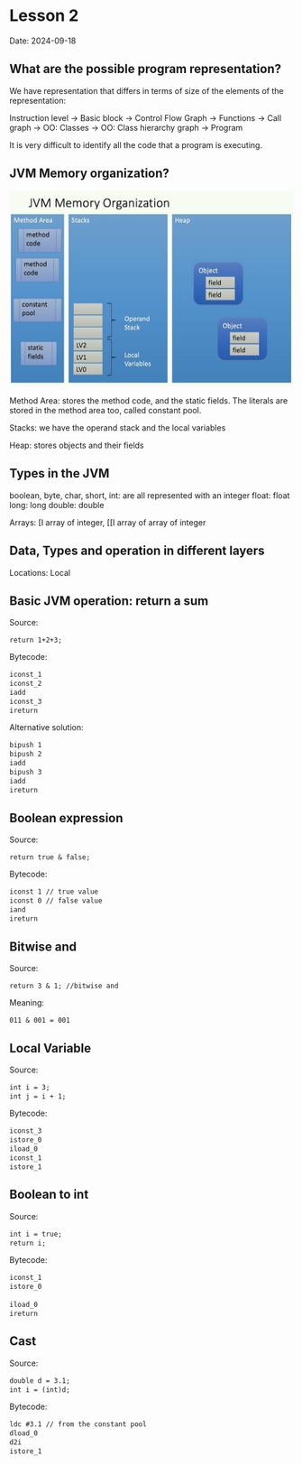 # Lesson 2

Date: 2024-09-18

## What are the possible program representation?

We have representation that differs in terms of size of the elements of the representation:

Instruction level -> Basic block -> Control Flow Graph -> Functions -> Call graph -> OO: Classes -> OO: Class hierarchy graph -> Program

It is very difficult to identify all the code that a program is executing.

## JVM Memory organization?

![image of the jvm memory organization](img/memory_organization_jvm.png)

Method Area: stores the method code, and the static fields. The literals are stored in the method area too, called constant pool.

Stacks: we have the operand stack and the local variables

Heap: stores objects and their fields

## Types in the JVM

boolean, byte, char, short, int: are all represented with an integer
float: float
long: long
double: double

Arrays: [I array of integer, [[I array of array of integer

## Data, Types and operation in different layers
Locations: Local 

## Basic JVM operation: return a sum

Source:
```
return 1+2+3;
```

Bytecode:
```
iconst_1
iconst_2
iadd
iconst_3
ireturn
```

Alternative solution:
```
bipush 1
bipush 2
iadd
bipush 3
iadd
ireturn
```

## Boolean expression
Source:
```
return true & false;
```

Bytecode:
```
iconst 1 // true value
iconst 0 // false value
iand
ireturn
```

## Bitwise and
Source:
```
return 3 & 1; //bitwise and 
```

Meaning:
```
011 & 001 = 001
```

## Local Variable
Source:
```
int i = 3;
int j = i + 1;
```

Bytecode:
```
iconst_3
istore_0
iload_0
iconst_1
istore_1
```

## Boolean to int
Source:
```
int i = true;
return i;
```

Bytecode:
```
iconst_1
istore_0

iload_0
ireturn
```

## Cast
Source:
```
double d = 3.1;
int i = (int)d;
```

Bytecode:
```
ldc #3.1 // from the constant pool
dload_0
d2i
istore_1
```

